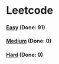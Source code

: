 # Leetcode

<h4><a href="https://github.com/lon-yang/leetcode/blob/master/docs/Easy.md">Easy</a>  (Done: 91)</h4>
<h4><a href="https://github.com/lon-yang/leetcode/blob/master/docs/Medium.md">Medium</a>  (Done: 0)</h4>
<h4><a href="https://github.com/lon-yang/leetcode/blob/master/docs/Hard.md">Hard</a>  (Done: 0)</h4>

